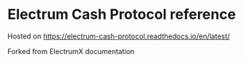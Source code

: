 # Electrum Cash Protocol reference

Hosted on https://electrum-cash-protocol.readthedocs.io/en/latest/

Forked from ElectrumX documentation
